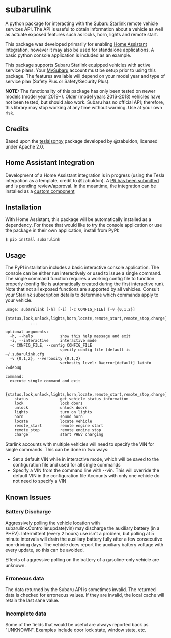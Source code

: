 # subarulink
A python package for interacting with the [Subaru Starlink](https://www.subaru.com/owners/starlink/safety-security.html) remote vehicle services API.  The API is useful to obtain information about a vehicle as well as actuate exposed features such as locks, horn, lights and remote start.

This package was developed primarily for enabling [Home Assistant](https://www.home-assistant.io/) integration, however it may also be used for standalone applications.  A basic python console application is included as an example.

This package supports Subaru Starlink equipped vehicles with active service plans. Your [MySubaru](https://www.mysubaru.com) account must be setup prior to using this package. The features available will depend on your model year and type of service plan (Safety Plus or Safety/Security Plus).

**NOTE:** The functionality of this package has only been tested on newer models (model year 2019+). Older (model years 2016-2018) vehicles have not been tested, but should also work.  Subaru has no official API; therefore, this library may stop working at any time without warning.  Use at your own risk.


## Credits
Based upon the [teslajsonpy](https://github.com/zabuldon/teslajsonpy) package developed by @zabuldon, licensed under Apache 2.0.


## Home Assistant Integration
Development of a Home Assistant integration is in progress (using the Tesla integration as a template, credit to @zabuldon).  A [PR has been submitted](https://github.com/home-assistant/core/pull/35760) and is pending review/approval.  In the meantime, the integration can be installed as a [custom component](https://github.com/G-Two/homeassistant-subaru)

## Installation
With Home Assistant, this package will be automatically installed as a dependency.  For those that would like to try the console application or use the package in their own application, install from PyPI:

    $ pip install subarulink

## Usage
The PyPI installation includes a basic interactive console application.  The console can be either run interactively or used to issue a single command.  The single command function requires a working config file to function properly (config file is automatically created during the first interactive run).  Note that not all exposed functions are supported by all vehicles. Consult your Starlink subscription details to determine which commands apply to your vehicle.

```
usage: subarulink [-h] [-i] [-c CONFIG_FILE] [-v {0,1,2}]
           {status,lock,unlock,lights,horn,locate,remote_start,remote_stop,charge}
           ...

optional arguments:
  -h, --help            show this help message and exit
  -i, --interactive     interactive mode
  -c CONFIG_FILE, --config CONFIG_FILE
                        specify config file (default is ~/.subarulink.cfg
  -v {0,1,2}, --verbosity {0,1,2}
                        verbosity level: 0=error[default] 1=info 2=debug

command:
  execute single command and exit

  {status,lock,unlock,lights,horn,locate,remote_start,remote_stop,charge}
    status              get vehicle status information
    lock                lock doors
    unlock              unlock doors
    lights              turn on lights
    horn                sound horn
    locate              locate vehicle
    remote_start        remote engine start
    remote_stop         remote engine stop
    charge              start PHEV charging
```
Starlink accounts with multiple vehicles will need to specify the VIN for single commands.  This can be done in two ways:
- Set a default VIN while in interactive mode, which will be saved to the configuration file and used for all single commands
- Specify a VIN from the command line with --vin.  This will override the default VIN in the configuration file
Accounts with only one vehicle do not need to specify a VIN


## Known Issues
### Battery Discharge
Aggressively polling the vehicle location with subarulink.Controller.update(vin) may discharge the auxiliary battery (in a PHEV).  Intermittent (every 2 hours) use isn't a problem, but polling at 5 minute intervals will drain the auxiliary battery fully after a few consecutive non-driving days.  The vehicle does report the auxiliary battery voltage with every update, so this can be avoided.  

Effects of aggressive polling on the battery of a gasoline-only vehicle are unknown.

### Erroneous data
The data returned by the Subaru API is sometimes invalid. The returned data is checked for erroneous values.  If they are invalid, the local cache will retain the last sane value.

### Incomplete data
Some of the fields that would be useful are always reported back as "UNKNOWN".  Examples include door lock state, window state, etc.
